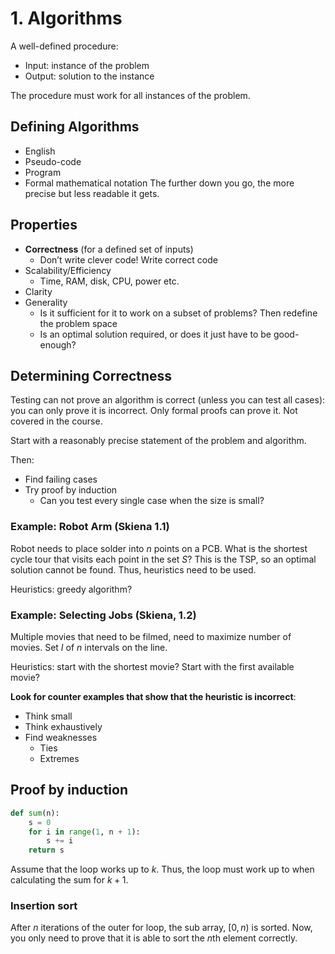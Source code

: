 # 1. Algorithms

A well-defined procedure:

- Input: instance of the problem
- Output: solution to the instance

The procedure must work for all instances of the problem.

## Defining Algorithms

- English
- Pseudo-code
- Program
- Formal mathematical notation
The further down you go, the more precise but less readable it gets.

## Properties

- **Correctness** (for a defined set of inputs)
  - Don’t write clever code! Write correct code
- Scalability/Efficiency
  - Time, RAM, disk, CPU, power etc.
- Clarity
- Generality
  - Is it sufficient for it to work on a subset of problems? Then redefine the problem space
  - Is an optimal solution required, or does it just have to be good-enough?

## Determining Correctness

Testing can not prove an algorithm is correct (unless you can test all cases): you can only prove it is incorrect. Only formal proofs can prove it. Not covered in the course.

Start with a reasonably precise statement of the problem and algorithm.

Then:

- Find failing cases
- Try proof by induction
  - Can you test every single case when the size is small?

### Example: Robot Arm (Skiena 1.1)

Robot needs to place solder into $n$ points on a PCB. What is the shortest cycle tour that visits each point in the set $S$?
This is the TSP, so an optimal solution cannot be found. Thus, heuristics need to be used.

Heuristics: greedy algorithm?

### Example: Selecting Jobs (Skiena, 1.2)

Multiple movies that need to be filmed, need to maximize number of movies. Set $I$ of $n$ intervals on the line.

Heuristics: start with the shortest movie? Start with the first available movie?

**Look for counter examples that show that the heuristic is incorrect**:

- Think small
- Think exhaustively
- Find weaknesses
  - Ties
  - Extremes

## Proof by induction

```python
def sum(n):
    s = 0
    for i in range(1, n + 1):
        s += i
    return s
```

Assume that the loop works up to $k$. Thus, the loop must work up to  when calculating the sum for $k+1$.

### Insertion sort

After $n$ iterations of the outer for loop, the sub array, $[0, n)$ is sorted. Now, you only need to prove that it is able to sort the $n$th element correctly.
